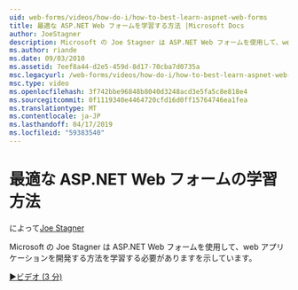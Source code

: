```yaml
---
uid: web-forms/videos/how-do-i/how-to-best-learn-aspnet-web-forms
title: 最適な ASP.NET Web フォームを学習する方法 |Microsoft Docs
author: JoeStagner
description: Microsoft の Joe Stagner は ASP.NET Web フォームを使用して、web アプリケーションを開発する方法を学習する必要がありますを示しています。
ms.author: riande
ms.date: 09/03/2010
ms.assetid: 7eef8a44-d2e5-459d-8d17-70cba7d0735a
msc.legacyurl: /web-forms/videos/how-do-i/how-to-best-learn-aspnet-web-forms
msc.type: video
ms.openlocfilehash: 3f742bbe96848b8040d3248acd3e5fa5c8e818e4
ms.sourcegitcommit: 0f1119340e4464720cfd16d0ff15764746ea1fea
ms.translationtype: MT
ms.contentlocale: ja-JP
ms.lasthandoff: 04/17/2019
ms.locfileid: "59383540"
---
```

# <a name="how-to-best-learn-aspnet-web-forms"></a>最適な ASP.NET Web フォームの学習方法

によって[Joe Stagner](https://github.com/JoeStagner)

Microsoft の Joe Stagner は ASP.NET Web フォームを使用して、web アプリケーションを開発する方法を学習する必要がありますを示しています。

[&#9654;ビデオ (3 分)](https://channel9.msdn.com/Blogs/ASP-NET-Site-Videos/how-to-best-learn-aspnet-web-forms)
